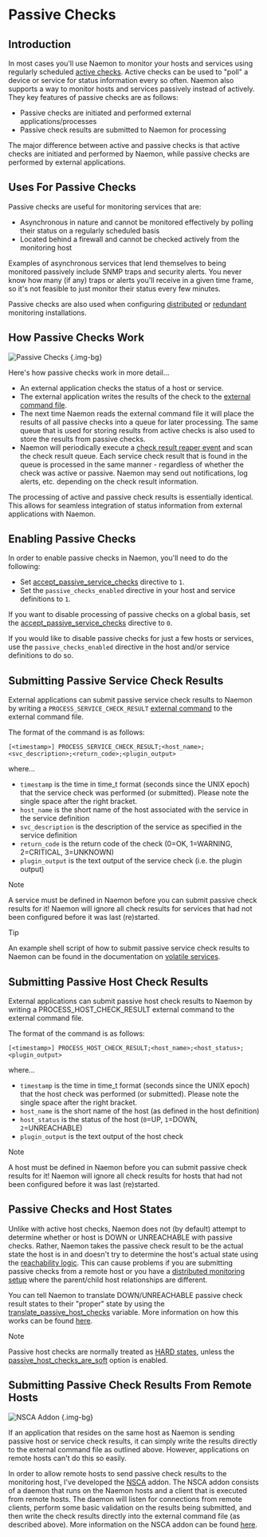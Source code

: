 # Passive Checks

## Introduction

In most cases you'll use Naemon to monitor your hosts and services using regularly scheduled [active checks](activechecks).  Active checks can be used to "poll" a device or service for status information every so often.  Naemon also supports a way to monitor hosts and services passively instead of actively.  They key features of passive checks are as follows:


- Passive checks are initiated and performed external applications/processes
- Passive check results are submitted to Naemon for processing

The major difference between active and passive checks is that active checks are initiated and performed by Naemon, while passive checks are performed by external applications.

## Uses For Passive Checks

Passive checks are useful for monitoring services that are:


- Asynchronous in nature and cannot be monitored effectively by polling their status on a regularly scheduled basis
- Located behind a firewall and cannot be checked actively from the monitoring host

Examples of asynchronous services that lend themselves to being monitored passively include SNMP traps and security alerts.  You never know how many (if any) traps or alerts you'll receive in a given time frame, so it's not feasible to just monitor their status every few minutes.

Passive checks are also used when configuring [distributed](distributed) or [redundant](redundancy) monitoring installations.

## How Passive Checks Work

![Passive Checks](/images/usersguide/svg/passivechecks.svg) {.img-bg}

Here's how passive checks work in more detail...


- An external application checks the status of a host or service.
- The external application writes the results of the check to the [external command file](configmain#command_file).
- The next time Naemon reads the external command file it will place the results of all passive checks into a queue for later processing.  The same queue that is used for storing results from active checks is also used to store the results from passive checks.
- Naemon will periodically execute a [check result reaper event](configmain#check_result_reaper_frequency) and scan the check result queue.  Each service check result that is found in the queue is processed in the same manner - regardless of whether the check was active or passive.  Naemon may send out notifications, log alerts, etc. depending on the check result information.

The processing of active and passive check results is essentially identical.  This allows for seamless integration of status information from external applications with Naemon.

## Enabling Passive Checks

In order to enable passive checks in Naemon, you'll need to do the following:

- Set [accept_passive_service_checks](configmain#accept_passive_service_checks) directive to `1`.
- Set the `passive_checks_enabled` directive in your host and service definitions to `1`.


If you want to disable processing of passive checks on a global basis, set the [accept_passive_service_checks](configmain#accept_passive_service_checks) directive to `0`.


If you would like to disable passive checks for just a few hosts or services, use the `passive_checks_enabled` directive in the host and/or service definitions to do so.


## Submitting Passive Service Check Results

External applications can submit passive service check results to Naemon by writing a `PROCESS_SERVICE_CHECK_RESULT` [external command](extcommands) to the external command file.

The format of the command is as follows:

```
[<timestamp>] PROCESS_SERVICE_CHECK_RESULT;<host_name>;<svc_description>;<return_code>;<plugin_output>
```

where...

- `timestamp` is the time in time_t format (seconds since the UNIX epoch) that the service check was performed (or submitted). Please note the single space after the right bracket.
- `host_name` is the short name of the host associated with the service in the service definition
- `svc_description` is the description of the service as specified in the service definition
- `return_code` is the return code of the check (0=OK, 1=WARNING, 2=CRITICAL, 3=UNKNOWN)
- `plugin_output` is the text output of the service check (i.e. the plugin output)

> [!NOTE]
> A service must be defined in Naemon before you can submit passive check results for it!  Naemon will ignore all check results for services that had not been configured before it was last (re)started.

> [!TIP]
> An example shell script of how to submit passive service check results to Naemon can be found in the documentation on [volatile services](volatileservices).



## Submitting Passive Host Check Results

External applications can submit passive host check results to Naemon by writing a PROCESS_HOST_CHECK_RESULT external command to the external command file.

The format of the command is as follows:

```
[<timestamp>] PROCESS_HOST_CHECK_RESULT;<host_name>;<host_status>;<plugin_output>
```

where...


- `timestamp` is the time in time_t format (seconds since the UNIX epoch) that the host check was performed (or submitted). Please note the single space after the right bracket.
- `host_name` is the short name of the host (as defined in the host definition)
- `host_status` is the status of the host (`0`=UP, `1`=DOWN, `2`=UNREACHABLE)
- `plugin_output` is the text output of the host check


> [!NOTE]
> A host must be defined in Naemon before you can submit passive check results for it!  Naemon will ignore all check results for hosts that had not been configured before it was last (re)started.



## Passive Checks and Host States

Unlike with active host checks, Naemon does not (by default) attempt to determine whether or host is DOWN or UNREACHABLE with passive checks.  Rather, Naemon takes the passive check result to be the actual state the host is in and doesn't try to determine the host's actual state using the [reachability logic](networkreachability).  This can cause problems if you are submitting passive checks from a remote host or you have a [distributed monitoring setup](distributed) where the parent/child host relationships are different.


You can tell Naemon to translate DOWN/UNREACHABLE passive check result states to their "proper" state by using the [translate_passive_host_checks](configmain#translate_passive_host_checks) variable.  More information on how this works can be found [here](passivestatetranslation).


> [!NOTE]
> Passive host checks are normally treated as [HARD states](statetypes), unless the [passive_host_checks_are_soft](configmain#passive_host_checks_are_soft) option is enabled.

## Submitting Passive Check Results From Remote Hosts

![NSCA Addon](/images/usersguide/svg/nsca.svg) {.img-bg}


If an application that resides on the same host as Naemon is sending passive host or service check results, it can simply write the results directly to the external command file as outlined above.  However, applications on remote hosts can't do this so easily.

In order to allow remote hosts to send passive check results to the monitoring host, I've developed the [NSCA](addons.#nsca) addon.  The NSCA addon consists of a daemon that runs on the Naemon hosts and a client that is executed from remote hosts.  The daemon will listen for connections from remote clients, perform some basic validation on the results being submitted, and then write the check results directly into the external command file (as described above).  More information on the NSCA addon can be found [here](addons.#nsca).
